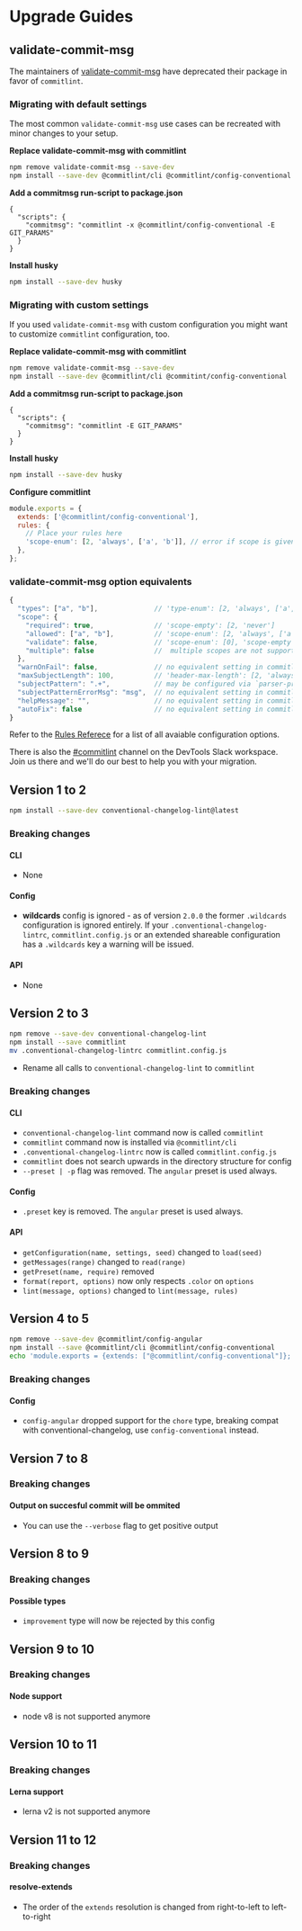 # Upgrade Guides

## validate-commit-msg

The maintainers of [validate-commit-msg](https://github.com/conventional-changelog-archived-repos/validate-commit-msg) have deprecated their package in favor of `commitlint`.

### Migrating with default settings

The most common `validate-commit-msg` use cases can be recreated with minor changes to your setup.

**Replace validate-commit-msg with commitlint**

```sh
npm remove validate-commit-msg --save-dev
npm install --save-dev @commitlint/cli @commitlint/config-conventional
```

**Add a commitmsg run-script to package.json**

```
{
  "scripts": {
    "commitmsg": "commitlint -x @commitlint/config-conventional -E GIT_PARAMS"
  }
}
```

**Install husky**

```sh
npm install --save-dev husky
```

### Migrating with custom settings

If you used `validate-commit-msg` with custom configuration you might want to customize `commitlint` configuration, too.

**Replace validate-commit-msg with commitlint**

```sh
npm remove validate-commit-msg --save-dev
npm install --save-dev @commitlint/cli @commitint/config-conventional
```

**Add a commitmsg run-script to package.json**

```
{
  "scripts": {
    "commitmsg": "commitlint -E GIT_PARAMS"
  }
}
```

**Install husky**

```sh
npm install --save-dev husky
```

**Configure commitlint**

```js
module.exports = {
  extends: ['@commitlint/config-conventional'],
  rules: {
    // Place your rules here
    'scope-enum': [2, 'always', ['a', 'b']], // error if scope is given but not in provided list
  },
};
```

### validate-commit-msg option equivalents

```js
{
  "types": ["a", "b"],              // 'type-enum': [2, 'always', ['a', 'b']]
  "scope": {
    "required": true,               // 'scope-empty': [2, 'never']
    "allowed": ["a", "b"],          // 'scope-enum': [2, 'always', ['a', 'b']]; specify [0] for allowed: ["*"]
    "validate": false,              // 'scope-enum': [0], 'scope-empty': [0]
    "multiple": false               //  multiple scopes are not supported in commitlint
  },
  "warnOnFail": false,              // no equivalent setting in commitlint
  "maxSubjectLength": 100,          // 'header-max-length': [2, 'always', 100]
  "subjectPattern": ".+",           // may be configured via `parser-preset`, contact us
  "subjectPatternErrorMsg": "msg",  // no equivalent setting in commitlint
  "helpMessage": "",                // no equivalent setting in commitlint
  "autoFix": false                  // no equivalent setting in commitlint
}
```

Refer to the [Rules Referece](reference-rules.md) for a list of all avaiable configuration options.

There is also the [#commitlint](https://node-tooling.slack.com/messages/C7M8XJ4RL/) channel on the DevTools Slack workspace. Join us there and we'll do our best to help you with your migration.

## Version 1 to 2

```bash
npm install --save-dev conventional-changelog-lint@latest
```

### Breaking changes

#### CLI

- None

#### Config

- **wildcards** config is ignored - as of version `2.0.0` the former `.wildcards` configuration is ignored entirely. If your `.conventional-changelog-lintrc`, `commitlint.config.js` or an extended shareable configuration has a `.wildcards` key a warning will be issued.

#### API

- None

## Version 2 to 3

```bash
npm remove --save-dev conventional-changelog-lint
npm install --save commitlint
mv .conventional-changelog-lintrc commitlint.config.js
```

- Rename all calls to `conventional-changelog-lint` to `commitlint`

### Breaking changes

#### CLI

- `conventional-changelog-lint` command now is called `commitlint`
- `commitlint` command now is installed via `@commitlint/cli`
- `.conventional-changelog-lintrc` now is called `commitlint.config.js`
- `commitlint` does not search upwards in the directory structure for config
- `--preset | -p` flag was removed. The `angular` preset is used always.

#### Config

- `.preset` key is removed. The `angular` preset is used always.

#### API

- `getConfiguration(name, settings, seed)` changed to `load(seed)`
- `getMessages(range)` changed to `read(range)`
- `getPreset(name, require)` removed
- `format(report, options)` now only respects `.color` on `options`
- `lint(message, options)` changed to `lint(message, rules)`

## Version 4 to 5

```bash
npm remove --save-dev @commitlint/config-angular
npm install --save @commitlint/cli @commitlint/config-conventional
echo 'module.exports = {extends: ["@commitlint/config-conventional"]};';
```

### Breaking changes

#### Config

- `config-angular` dropped support for the `chore` type, breaking compat with conventional-changelog,
  use `config-conventional` instead.

## Version 7 to 8

### Breaking changes

#### Output on succesful commit will be ommited

- You can use the `--verbose` flag to get positive output

## Version 8 to 9

### Breaking changes

#### Possible types

- `improvement` type will now be rejected by this config

## Version 9 to 10

### Breaking changes

#### Node support

- node v8 is not supported anymore

## Version 10 to 11

### Breaking changes

#### Lerna support

- lerna v2 is not supported anymore

## Version 11 to 12

### Breaking changes

#### resolve-extends

- The order of the `extends` resolution is changed from right-to-left to left-to-right
